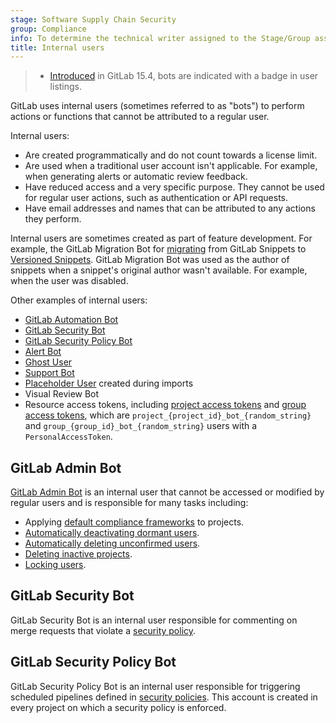 ```yaml
---
stage: Software Supply Chain Security
group: Compliance
info: To determine the technical writer assigned to the Stage/Group associated with this page, see https://handbook.gitlab.com/handbook/product/ux/technical-writing/#assignments
title: Internal users
---
```


> - [Introduced](https://gitlab.com/gitlab-org/gitlab/-/merge_requests/97584) in GitLab 15.4, bots are indicated with a badge in user listings.

GitLab uses internal users (sometimes referred to as "bots") to perform actions or functions that cannot be attributed
to a regular user.

Internal users:

- Are created programmatically and do not count towards a license limit.
- Are used when a traditional user account isn't applicable. For example, when generating alerts or automatic review
  feedback.
- Have reduced access and a very specific purpose. They cannot be used for regular user actions, such as authentication
  or API requests.
- Have email addresses and names that can be attributed to any actions they perform.

Internal users are sometimes created as part of feature development. For example, the GitLab Migration Bot for
[migrating](https://gitlab.com/gitlab-org/gitlab/-/issues/216120) from GitLab Snippets to
[Versioned Snippets](../user/snippets.md#versioned-snippets). GitLab Migration Bot was used as the author of snippets
when a snippet's original author wasn't available. For example, when the user was disabled.

Other examples of internal users:

- [GitLab Automation Bot](../user/group/iterations/index.md#gitlab-automation-bot-user)
- [GitLab Security Bot](#gitlab-security-bot)
- [GitLab Security Policy Bot](#gitlab-security-policy-bot)
- [Alert Bot](../operations/incident_management/alerts.md#trigger-actions-from-alerts)
- [Ghost User](../user/profile/account/delete_account.md#associated-records)
- [Support Bot](../user/project/service_desk/configure.md#support-bot-user)
- [Placeholder User](../user/project/import/index.md#placeholder-users) created during imports
- Visual Review Bot
- Resource access tokens, including [project access tokens](../user/project/settings/project_access_tokens.md)
  and [group access tokens](../user/group/settings/group_access_tokens.md), which are
  `project_{project_id}_bot_{random_string}` and `group_{group_id}_bot_{random_string}` users with a `PersonalAccessToken`.

## GitLab Admin Bot

[GitLab Admin Bot](https://gitlab.com/gitlab-org/gitlab/-/blob/1d38cfdbed081f8b3fa14b69dd743440fe85081b/lib/users/internal.rb#L104)
is an internal user that cannot be accessed or modified by regular users and is responsible for many tasks including:

- Applying [default compliance frameworks](../user/group/compliance_frameworks.md#default-compliance-frameworks) to
  projects.
- [Automatically deactivating dormant users](moderate_users.md#automatically-deactivate-dormant-users).
- [Automatically deleting unconfirmed users](moderate_users.md#automatically-delete-unconfirmed-users).
- [Deleting inactive projects](inactive_project_deletion.md).
- [Locking users](../security/unlock_user.md).

## GitLab Security Bot

GitLab Security Bot is an internal user responsible for commenting on merge requests that violate a
[security policy](../user/application_security/policies/index.md).

## GitLab Security Policy Bot

GitLab Security Policy Bot is an internal user responsible for triggering scheduled pipelines
defined in [security policies](../user/application_security/policies/index.md). This account is
created in every project on which a security policy is enforced.
